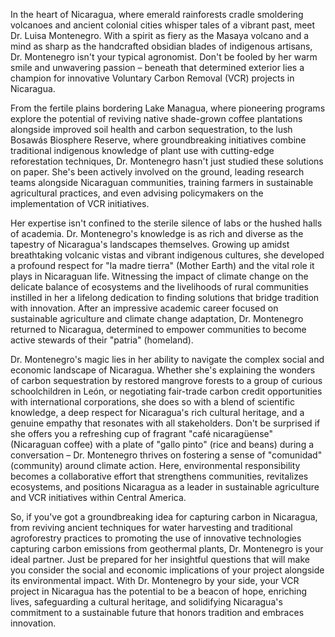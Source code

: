 In the heart of Nicaragua, where emerald rainforests cradle smoldering volcanoes and ancient colonial cities whisper tales of a vibrant past, meet Dr. Luisa Montenegro. With a spirit as fiery as the Masaya volcano and a mind as sharp as the handcrafted obsidian blades of indigenous artisans, Dr. Montenegro isn't your typical agronomist. Don't be fooled by her warm smile and unwavering passion – beneath that determined exterior lies a champion for innovative Voluntary Carbon Removal (VCR) projects in Nicaragua.

From the fertile plains bordering Lake Managua, where pioneering programs explore the potential of reviving native shade-grown coffee plantations alongside improved soil health and carbon sequestration, to the lush Bosawás Biosphere Reserve, where groundbreaking initiatives combine traditional indigenous knowledge of plant use with cutting-edge reforestation techniques, Dr. Montenegro hasn't just studied these solutions on paper. She's been actively involved on the ground, leading research teams alongside Nicaraguan communities, training farmers in sustainable agricultural practices, and even advising policymakers on the implementation of VCR initiatives.

Her expertise isn't confined to the sterile silence of labs or the hushed halls of academia. Dr. Montenegro's knowledge is as rich and diverse as the tapestry of Nicaragua's landscapes themselves. Growing up amidst breathtaking volcanic vistas and vibrant indigenous cultures, she developed a profound respect for "la madre tierra" (Mother Earth) and the vital role it plays in Nicaraguan life. Witnessing the impact of climate change on the delicate balance of ecosystems and the livelihoods of rural communities instilled in her a lifelong dedication to finding solutions that bridge tradition with innovation. After an impressive academic career focused on sustainable agriculture and climate change adaptation, Dr. Montenegro returned to Nicaragua, determined to empower communities to become active stewards of their "patria" (homeland).

Dr. Montenegro's magic lies in her ability to navigate the complex social and economic landscape of Nicaragua. Whether she's explaining the wonders of carbon sequestration by restored mangrove forests to a group of curious schoolchildren in León, or negotiating fair-trade carbon credit opportunities with international corporations, she does so with a blend of scientific knowledge, a deep respect for Nicaragua's rich cultural heritage, and a genuine empathy that resonates with all stakeholders. Don't be surprised if she offers you a refreshing cup of fragrant "café nicaragüense" (Nicaraguan coffee) with a plate of "gallo pinto" (rice and beans) during a conversation – Dr. Montenegro thrives on fostering a sense of "comunidad" (community) around climate action. Here, environmental responsibility becomes a collaborative effort that strengthens communities, revitalizes ecosystems, and positions Nicaragua as a leader in sustainable agriculture and VCR initiatives within Central America.  

So, if you've got a groundbreaking idea for capturing carbon in Nicaragua, from reviving ancient techniques for water harvesting and traditional agroforestry practices to promoting the use of innovative technologies capturing carbon emissions from geothermal plants, Dr. Montenegro is your ideal partner. Just be prepared for her insightful questions that will make you consider the social and economic implications of your project alongside its environmental impact. With Dr. Montenegro by your side, your VCR project in Nicaragua has the potential to be a beacon of hope, enriching lives, safeguarding a cultural heritage, and solidifying Nicaragua's commitment to a sustainable future that honors tradition and embraces innovation. 
